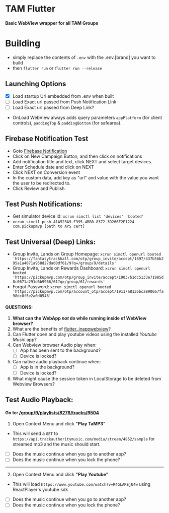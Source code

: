 # TAM Flutter
#### Basic WebView wrapper for all TAM Groups

# Building
- simply replace the contents of `.env` with the .env.[brand] you want to build
- then `flutter run` or `flutter run --release`

## Launching Options
- [x] Load startup Url embedded from .env when built  
- [ ] Load Exact url passed from Push Notification Link
- [ ] Load Exact url passed from Deep Link?
- OnLoad WebView always adds query parameters `appPlatform` (for client controls), `paddingTop` & `paddingBottom` (for safearea).

## Firebase Notification Test
- Goto [Firebase Notification](https://console.firebase.google.com/u/0/project/trackauthoritymusic/messaging)
- Click on New Campaign Button, and then click on notifications
- Add notification title and text, click NEXT and select target devices.
- Enter Schedule date and click on NEXT
- Click NEXT on Conversion event
- In the custom data, add key as "url" and value with the value you want the user to be redirected to.
- Click Review and Publish.

## Test Push Notifications:
- Get simulator device id: `xcrun simctl list 'devices' 'booted'`
- `xcrun simctl push A1A523A9-F395-4BB0-8372-3D266F2E1224 com.pickupmvp [path to APS cert]`

## Test Universal (Deep) Links:
- Group Invite, Lands on Group Homepage: `xcrun simctl openurl booted 'https://fantasytrackball.com/otp/group_invite/accept/1897/437b56b295a1a4071a958d27da60df61/9?q=/group/9/details'` 
- Group Invite, Lands on Rewards Dashboard: `xcrun simctl openurl booted 'https://pickupmvp.com/otp/group_invite/accept/1903/b1dc5133e71985d8c0671a291d6b9966/61?q=/group/61/rewards'`
- Forgot Password: `xcrun simctl openurl booted 'https://pickupmvp.com/otp/account_otp/accept/1911/a8136bca890667fa98dc0f5e2a0d0546'`


#### QUESTIONS:
1. **What can the WebApp *not* do while running inside of WebView browser?** 
2. What are the benefits of [flutter_inappwebview](https://github.com/pichillilorenzo/flutter_inappwebview)?
3. Can Flutter open and play youtube videos using the installed *Youtube Music* app? 
4. Can Webview browser Audio play when:
    - [ ] App has been sent to the background?
    - [ ] Device is locked?
5. Can native audio playback continue when:
   - [ ] App is in the background?
   - [ ] Device is locked?
6. What might cause the session token in LocalStorage to be deleted from Webview Browsers?


## Test Audio Playback:
#### Go to: [/group/9/playlists/8278/tracks/9504](https://pickupmvp.com/group/9/playlists/8278/tracks/9504)
1.  Open Context Menu and click **"Play TaMP3"** 
- This will send a `GET` to `https://api.trackauthoritymusic.com/media/stream/4852/sample` for streamed mp3 and the music should start.
- [ ] Does the music continue when you go to another app?
- [ ] Does the music continue when you lock the phone?
----
2.  Open Context Menu and click **"Play Youtube"**
- This will load `https://www.youtube.com/watch?v=R4GLAKEjU4w` using ReactPlayer's youtube sdk 
- [ ] Does the music continue when you go to another app?
- [ ] Does the music continue when you lock the phone?